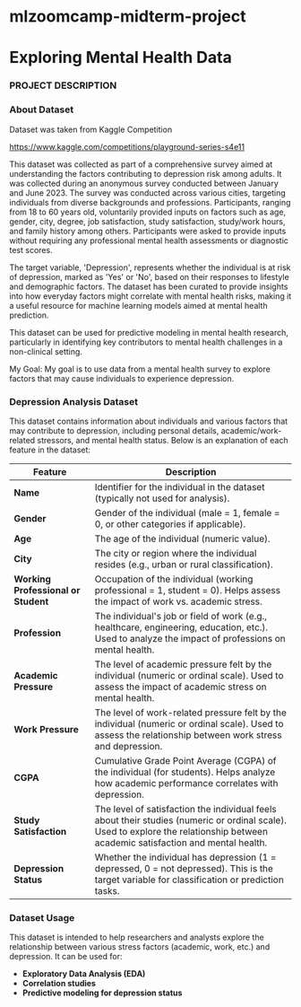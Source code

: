 
# mlzoomcamp-midterm-project
# Exploring Mental Health Data

### PROJECT DESCRIPTION
### About Dataset
Dataset was taken from Kaggle Competition

https://www.kaggle.com/competitions/playground-series-s4e11

This dataset was collected as part of a comprehensive survey aimed at understanding the factors contributing to depression risk among adults. It was collected during an anonymous survey conducted between January and June 2023. The survey was conducted across various cities, targeting individuals from diverse backgrounds and professions. Participants, ranging from 18 to 60 years old, voluntarily provided inputs on factors such as age, gender, city, degree, job satisfaction, study satisfaction, study/work hours, and family history among others. Participants were asked to provide inputs without requiring any professional mental health assessments or diagnostic test scores.

The target variable, 'Depression', represents whether the individual is at risk of depression, marked as 'Yes' or 'No', based on their responses to lifestyle and demographic factors. The dataset has been curated to provide insights into how everyday factors might correlate with mental health risks, making it a useful resource for machine learning models aimed at mental health prediction.

This dataset can be used for predictive modeling in mental health research, particularly in identifying key contributors to mental health challenges in a non-clinical setting.

My Goal: My goal is to use data from a mental health survey to explore factors that may cause individuals to experience depression.


### Depression Analysis Dataset

This dataset contains information about individuals and various factors that may contribute to depression, including personal details, academic/work-related stressors, and mental health status. Below is an explanation of each feature in the dataset:

| **Feature**                    | **Description**                                                                                                              |
|---------------------------------|------------------------------------------------------------------------------------------------------------------------------|
| **Name**                        | Identifier for the individual in the dataset (typically not used for analysis).                                              |
| **Gender**                      | Gender of the individual (male = 1, female = 0, or other categories if applicable).                                           |
| **Age**                         | The age of the individual (numeric value).                                                                                     |
| **City**                        | The city or region where the individual resides (e.g., urban or rural classification).                                        |
| **Working Professional or Student** | Occupation of the individual (working professional = 1, student = 0). Helps assess the impact of work vs. academic stress.    |
| **Profession**                  | The individual's job or field of work (e.g., healthcare, engineering, education, etc.). Used to analyze the impact of professions on mental health. |
| **Academic Pressure**           | The level of academic pressure felt by the individual (numeric or ordinal scale). Used to assess the impact of academic stress on mental health. |
| **Work Pressure**               | The level of work-related pressure felt by the individual (numeric or ordinal scale). Used to assess the relationship between work stress and depression. |
| **CGPA**                        | Cumulative Grade Point Average (CGPA) of the individual (for students). Helps analyze how academic performance correlates with depression. |
| **Study Satisfaction**          | The level of satisfaction the individual feels about their studies (numeric or ordinal scale). Used to explore the relationship between academic satisfaction and mental health. |
| **Depression Status**           | Whether the individual has depression (1 = depressed, 0 = not depressed). This is the target variable for classification or prediction tasks. |

### Dataset Usage
This dataset is intended to help researchers and analysts explore the relationship between various stress factors (academic, work, etc.) and depression. It can be used for:
- **Exploratory Data Analysis (EDA)**
- **Correlation studies**
- **Predictive modeling for depression status**




